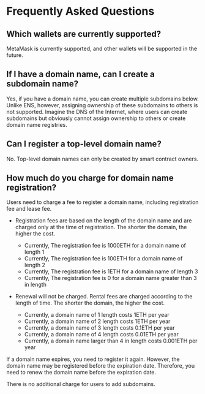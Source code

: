 # Frequently Asked Questions

## Which wallets are currently supported?

MetaMask is currently supported, and other wallets will be supported in the future.  

## If I have a domain name, can I create a subdomain name?

Yes, if you have a domain name, you can create multiple subdomains below.  Unlike ENS, however, assigning ownership of these subdomains to others is not supported.  Imagine the DNS of the Internet, where users can create subdomains but obviously cannot assign ownership to others or create domain name registries.  

## Can I register a top-level domain name?

No.  Top-level domain names can only be created by smart contract owners.  

## How much do you charge for domain name registration?

Users need to charge a fee to register a domain name, including registration fee and lease fee.  

* Registration fees are based on the length of the domain name and are charged only at the time of registration.  The shorter the domain, the higher the cost.  
  * Currently, The registration fee is 1000ETH for a domain name of length 1
  * Currently, The registration fee is 100ETH for a domain name of length 2
  * Currently, The registration fee is 1ETH for a domain name of length 3
  * Currently, The registration fee is 0 for a domain name greater than 3 in length
  
* Renewal will not be charged.  Rental fees are charged according to the length of time.  The shorter the domain, the higher the cost.  
  * Currently, a domain name of 1 length costs 1ETH per year
  * Currently, a domain name of 2 length costs 1ETH per year
  * Currently, a domain name of 3 length costs 0.1ETH per year  
  * Currently, a domain name of 4 length costs 0.01ETH per year
  * Currently, a domain name larger than 4 in length costs 0.001ETH per year

If a domain name expires, you need to register it again. However, the domain name may be registered before the expiration date. Therefore, you need to renew the domain name before the expiration date.  

There is no additional charge for users to add subdomains.  
